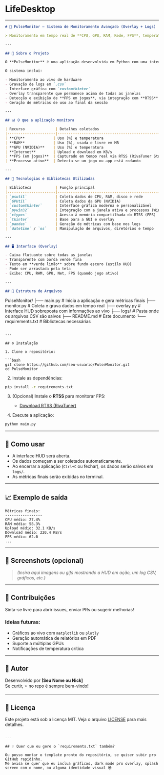 # LifeDesktop

---

```markdown
# 🎯 PulseMonitor — Sistema de Monitoramento Avançado (Overlay + Logs)

> Monitoramento em tempo real de **CPU, GPU, RAM, Rede, FPS**, temperatura e muito mais — com overlay transparente, logging em CSV e análise de métricas.

---

## 🧩 Sobre o Projeto

O **PulseMonitor** é uma aplicação desenvolvida em Python com uma interface leve e sobreposta (`overlay`) que coleta dados em tempo real do sistema e jogos. Ideal para análise de desempenho, amostragem técnica, testes de stress ou uso pessoal.

O sistema inclui:

- Monitoramento ao vivo de hardware
- Gravação de logs em `.csv`
- Interface gráfica com `customtkinter`
- Overlay transparente que permanece acima de todas as janelas
- Detecção e exibição de **FPS em jogos**, via integração com **RTSS**
- Geração de métricas de uso ao final da sessão

---

## 📊 O que a aplicação monitora

| Recurso              | Detalhes coletados                                       |
|----------------------|-----------------------------------------------------------|
| **CPU**             | Uso (%) e temperatura                                     |
| **RAM**             | Uso (%), usada e livre em MB                              |
| **GPU (NVIDIA)**    | Uso (%) e temperatura                                     |
| **Internet**        | Upload e download em KB/s                                 |
| **FPS (em jogos)**  | Capturado em tempo real via RTSS (RivaTuner Statistics)   |
| **Processo ativo**  | Detecta se um jogo ou app está rodando                    |

---

## 🧰 Tecnologias e Bibliotecas Utilizadas

| Biblioteca           | Função principal                                  |
|----------------------|---------------------------------------------------|
| `psutil`             | Coleta dados de CPU, RAM, disco e rede            |
| `GPUtil`             | Coleta dados da GPU (NVIDIA)                      |
| `customtkinter`      | Interface gráfica moderna e personalizável        |
| `pywin32`            | Integração com a janela ativa e processos (Windows) |
| `ctypes`             | Acesso à memória compartilhada do RTSS (FPS)      |
| `tkinter`            | Base para a GUI e overlay                         |
| `pandas`             | Geração de métricas com base nos logs             |
| `datetime` / `os`    | Manipulação de arquivos, diretórios e tempo       |

---

## 🖥️ Interface (Overlay)

- Caixa flutuante sobre todas as janelas
- Transparente com borda verde fina
- Texto em **verde limão** sobre fundo escuro (estilo HUD)
- Pode ser arrastada pela tela
- Exibe: CPU, RAM, GPU, Net, FPS (quando jogo ativo)

---

## 📁 Estrutura de Arquivos

```
PulseMonitor/
├── main.py               # Inicia a aplicação e gera métricas finais
├── monitor.py            # Coleta e grava dados em tempo real
├── overlay.py            # Interface HUD sobreposta com informações ao vivo
├── logs/                 # Pasta onde os arquivos CSV são salvos
├── README.md             # Este documento
└── requirements.txt      # Bibliotecas necessárias
```

---

## ⚙️ Instalação

1. Clone o repositório:

```bash
git clone https://github.com/seu-usuario/PulseMonitor.git
cd PulseMonitor
```

2. Instale as dependências:

```bash
pip install -r requirements.txt
```

3. (Opcional) Instale o **RTSS** para monitorar FPS:
   - [Download RTSS (RivaTuner)](https://www.guru3d.com/files-details/rtss-rivatuner-statistics-server-download.html)

4. Execute a aplicação:

```bash
python main.py
```

---

## 📝 Como usar

- A interface HUD será aberta.
- Os dados começam a ser coletados automaticamente.
- Ao encerrar a aplicação (`Ctrl+C` ou fechar), os dados serão salvos em `logs/`.
- As métricas finais serão exibidas no terminal.

---

## 📈 Exemplo de saída

```
Métricas finais:
-----------------
CPU médio: 27.4%
RAM média: 58.3%
Upload médio: 32.1 KB/s
Download médio: 220.4 KB/s
FPS médio: 62.0
...
```

---

## 📸 Screenshots (opcional)

> _(Insira aqui imagens ou gifs mostrando a HUD em ação, um log CSV, gráficos, etc.)_

---

## 🤝 Contribuições

Sinta-se livre para abrir issues, enviar PRs ou sugerir melhorias!

### Ideias futuras:
- Gráficos ao vivo com `matplotlib` ou `plotly`
- Geração automática de relatórios em PDF
- Suporte a múltiplas GPUs
- Notificações de temperatura crítica

---

## 🧠 Autor

Desenvolvido por **[Seu Nome ou Nick]**  
Se curtir, ⭐ no repo é sempre bem-vindo!

---

## 📄 Licença

Este projeto está sob a licença MIT. Veja o arquivo [LICENSE](LICENSE) para mais detalhes.
```

---

## 💡 Quer que eu gere o `requirements.txt` também?

Ou posso montar o template pronto do repositório, se quiser subir pro GitHub rapidinho.  
Me avisa se quer que eu inclua gráficos, dark mode pro overlay, splash screen com o nome, ou alguma identidade visual 😎
